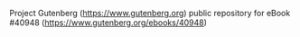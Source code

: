 Project Gutenberg (https://www.gutenberg.org) public repository for
eBook #40948 (https://www.gutenberg.org/ebooks/40948)
